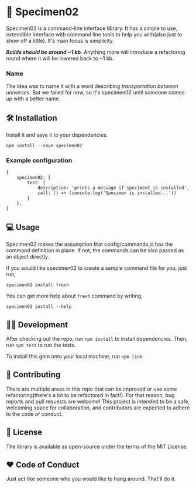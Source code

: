# 🔗 Specimen02


Specimen02 is a command-line interface library. It has a simple to use, extendible interface with command line tools to help you with(also just to show off a little). It's main focus is simplicity.

***Builds should be around ~1 kb.*** Anything more will introduce a refactoring round where it will be lowered back to ~1 kb.

### Name
The idea was to name it with a word describing *transportation between universes*. But we failed for now, so it's specimen02 until someone comes up with a better name.

## 🛠 Installation

Install it and save it to your dependencies.

```npm install --save specimen02```

### Example configuration

```
{
	specimen02: {
		test: {
			description: 'prints a message if speciment is installed',
			call: () => (console.log('Specimen is installed...'))
		}
	},
}
````

## 💻 Usage

Specimen02 makes the assumption that config/commands.js has the command definition in place. If not, the commands can be also passed as an object directly. 

If you would like specimen02 to create a sample command file for you, just run,

```specimen02 install fresh```

You can get more help about ```fresh``` command by writing,

```specimen02 install --help```

## 👨‍💻 Development
After checking out the repo, run ```npm install``` to install dependencies. Then, run ```npm test``` to run the tests. 

To install this gem onto your local machine, run ```npm link```.

## 🤲 Contributing
There are multiple areas in this repo that can be improved or use some refactoring(there's a lot to be refactored in fact!). For that reason, bug reports and pull requests are welcome! This project is intended to be a safe, welcoming space for collaboration, and contributors are expected to adhere to the code of conduct.

## 🔖 License
The library is available as open-source under the terms of the MIT License.

## ❤️ Code of Conduct
Just act like someone who you would like to hang around. That'll do it.